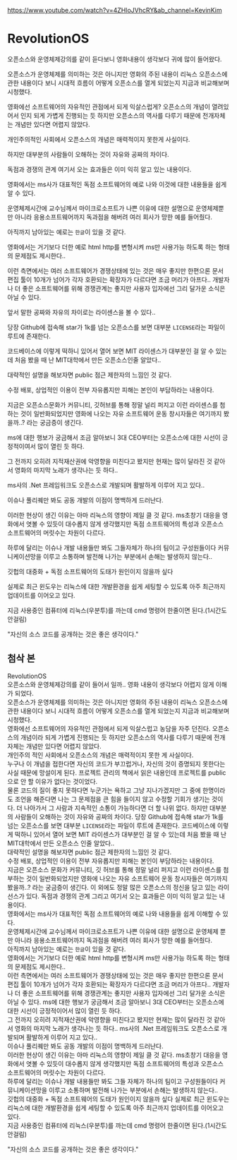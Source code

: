 <https://www.youtube.com/watch?v=4ZHloJVhcRY&ab_channel=KevinKim>

# RevolutionOS  

오픈소스와 운영체제강의를 같이 듣다보니 영화내용이 생각보다 귀에 많이 들어왔다.  

오픈소스가 운영체제를 의미하는 것은 아니지만 영화의 주된 내용이 리눅스 오픈소스에 관한 내용이다 보니 시대적 흐름이 어떻게 오픈소스를 열게 되었는지 지금과 비교해보며 시청했다.  

영화에선 소프트웨어의 자유적인 관점에서 되게 익살스럽게? 오픈소스의 개념이 열려있어서 인지 되게 가볍게 진행되는 듯 하지만 오픈소스의 역사를 다루기 때문에 전개자체는 개념만 있다면 어렵지 않았다.  

개인주의적인 사회에서 오픈소스의 개념은 매력적이지 못한게 사실이다.  

하지만 대부분의 사람들이 오해하는 것이 자유와 공짜의 차이다.  

독점과 경쟁의 관계 여기서 오는 효과들은 이미 익히 알고 있는 내용이다.  

영화에서는 ms사가 대표적인 독점 소프트웨어의 예로 나와 이것에 대한 내용들을 쉽게 알 수 있다.  

운영체제시간에 교수님께서 마이크로소프트가 나쁜 이유에 대한 설명으로 운영체제뿐만 아니라 응용소프트웨어까지 독과점을 해버려 여러 회사가 망한 예를 들어줬다.  

아직까지 남아있는 예로는 `한글`이 있을 것 같다.  

영화에서는 거기보다 더한 예로 html http를 변형시켜 ms만 사용가능 하도록 하는 형태의 문제점도 제시한다..  

이런 측면에서는 여러 소프트웨어가 경쟁상태에 있는 것은 매우 좋지만 한편으론 문서 편집 툴이 10개가 넘어가 각자 호환되는 확장자가 다르다면 조금 머리가 아프다.. 개발자나 더 좋은 소프트웨어를 위해 경쟁관계는 좋지만 사용자 입자에선 그리 달가운 소식은 아닐 수 있다.

앞서 말한 공짜와 자유의 차이로는 라이센스을 볼 수 있다..

당장 Github에 접속해 star가 1k를 넘는 오픈소스를 보면 대부분 `LICENSE`라는 파일이 루트에 존재한다.  

코드베이스에 이렇게 떡하니 있어서 열어 보면 MIT 라이센스가 대부분인 걸 알 수 있는데 처음 봤을 때 난 MIT대학에서 만든 오픈소스인줄 알았다..  

대략적인 설명을 해보자면 public 점근 제한자의 느낌인 것 같다.  

수정 배포, 상업적인 이용이 전부 자유롭지만 피해는 본인이 부담하라는 내용이다.  

지금은 오픈소스문화가 커뮤니티, 깃허브를 통해 정말 널리 퍼지고 이런 라이센스를 첨하는 것이 일반화되었지만 영화에 나오는 자유 소프트웨어 운동 창시자들은 여기까지 봤을까..? 라는 궁금증이 생긴다.  

ms에 대한 행보가 궁금해서 조금 알아보니 3대 CEO부터는 오픈소스에 대한 시선이 긍정적이여서 많이 열린 듯 하다.  

그 전까지 오히려 지적재산권에 악영향을 미친다고 봤지만 현재는 많이 달라진 것 같아서 영화의 마지막 노래가 생각나는 듯 하다..

ms사의 .Net 프레임워크도 오픈소스로 개발되며 활발하게 이루어 지고 있다..  

이슈나 풀리퀘만 봐도 공동 개발의 이점이 명백하게 드러난다.  

이러한 현상이 생긴 이유는 아마 리눅스의 영향이 제일 클 것 같다. ms초창기 대응을 영화에서 엿볼 수 있듯이 대수롭지 않게 생각했지만 독점 소프트웨어의 특성과 오픈소스 소프트웨어의 머릿수는 차원이 다르다.  

하루에 달리는 이슈나 개발 내용들만 봐도 그들자체가 하나의 팀이고 구성원들이다 커뮤니케이션망을 이루고 소통하며 발전해 나가는 부분에서 손해는 발생하지 않는다..  

깃헙의 대중화 + 독점 소프트웨어의 도태가 원인이지 않을까 싶다

실제로 최근 윈도우는 리눅스에 대한 개발환경을 쉽게 세팅할 수 있도록 아주 최근까지 업데이트를 이어오고 있다.  

지금 사용중인 컴퓨터에 리눅스(우분투)를 까는데 cmd 명령어 한줄이면 된다.(1시간도 안걸림)

"자신의 소스 코드를 공개하는 것은 좋은 생각이다."

## 첨삭 본

RevolutionOS  
오픈소스와 운영체제강의를 같이 들어서 일까.. 영화 내용이 생각보다 어렵지 않게 이해가 되었다.  
오픈소스가 운영체제를 의미하는 것은 아니지만 영화의 주된 내용이 리눅스 오픈소스에 관한 내용이다 보니 시대적 흐름이 어떻게 오픈소스를 열게 되었는지 지금과 비교해보며 시청했다.  
영화에선 소프트웨어의 자유적인 관점에서 되게 익살스럽고 농담을 자주 던진다. 오픈소스의 개념이라 되게 가볍게 진행되는 듯 하지만 오픈소스의 역사를 다루기 때문에 전개자체는 개념만 있다면 어렵지 않았다.  
개인주의 적인 사회에서 오픈소스의 개념은 매력적이지 못한 게 사실이다.  
누구나 이 개념을 접한다면 자신의 코드가 부끄럽거나, 자신의 것이 증명되지 못한다는 사실 때문에 망설이게 된다.
프로젝트 관리의 책에서 읽은 내용인데 프로젝트를 public으로 안 할 이유가 없다는 것이었다.  
물론 코드의 질이 좋지 못하다면 누군가는 욕하고 그냥 지나가겠지만 그 중에 한명이라도 조언을 해준다면 나는 그 문제점을 큰 힘을 들이지 않고 수정할 기회가 생기는 것이다.
더 나아가서 그 사람과 지속적인 소통이 가능하다면 더 할 나위 없다.
하지만 대부분의 사람들이 오해하는 것이 자유와 공짜의 차이다.
당장 Github에 접속해 star가 1k를 넘는 오픈소스를 보면 대부분 `LICENSE`라는 파일이 루트에 존재한다.
코드베이스에 이렇게 떡하니 있어서 열어 보면 MIT 라이센스가 대부분인 걸 알 수 있는데 처음 봤을 때 난 MIT대학에서 만든 오픈소스 인줄 알았다..  
대략적인 설명을 해보자면 public 점근 제한자의 느낌인 것 같다.  
수정 배포, 상업적인 이용이 전부 자유롭지만 피해는 본인이 부담하라는 내용이다.  
지금은 오픈소스 문화가 커뮤니티, 깃 허브를 통해 정말 널리 퍼지고 이런 라이센스를 첨부하는 것이 일반화되었지만 영화에 나오는 자유 소프트웨어 운동 창시자들은 여기까지 봤을까..? 라는 궁금증이 생긴다.
이 외에도 정말 많은 오픈소스의 정신을 담고 있는 라이선스가 있다.
독점과 경쟁의 관계 그리고 여기서 오는 효과들은 이미 익히 알고 있는 내용이다.  
영화에서는 ms사가 대표적인 독점 소프트웨어의 예로 나와 내용들을 쉽게 이해할 수 있다.  
운영체제시간에 교수님께서 마이크로소프트가 나쁜 이유에 대한 설명으로 운영체제 뿐만 아니라 응용소프트웨어까지 독과점을 해버려 여러 회사가 망한 예를 들어줬다.  
아직까지 남아있는 예로는 `한글`이 있을 것 같다.  
영화에서는 거기보다 더한 예로 html http를 변형시켜 ms만 사용가능 하도록 하는 형태의 문제점도 제시한다..  
이런 측면에서는 여러 소프트웨어가 경쟁상태에 있는 것은 매우 좋지만 한편으론 문서 편집 툴이 10개가 넘어가 각자 호환되는 확장자가 다르다면 조금 머리가 아프다.. 
개발자나 더 좋은 소프트웨어를 위해 경쟁관계는 좋지만 사용자 입자에선 그리 달가운 소식은 아닐 수 있다.
ms에 대한 행보가 궁금해서 조금 알아보니 3대 CEO부터는 오픈소스에 대한 시선이 긍정적이어서 많이 열린 듯 하다.  
그 전까지 오히려 지적재산권에 악영향을 미친다고 봤지만 현재는 많이 달라진 것 같아서 영화의 마지막 노래가 생각나는 듯 하다..
ms사의 .Net 프레임워크도 오픈소스로 개발되며 활발하게 이루어 지고 있다..  
이슈나 풀리퀘만 봐도 공동 개발의 이점이 명백하게 드러난다.  
이러한 현상이 생긴 이유는 아마 리눅스의 영향이 제일 클 것 같다. ms초창기 대응을 영화에서 엿볼 수 있듯이 대수롭지 않게 생각했지만 독점 소프트웨어의 특성과 오픈소스 소프트웨어의 머릿수는 차원이 다르다.  
하루에 달리는 이슈나 개발 내용들만 봐도 그들 자체가 하나의 팀이고 구성원들이다 커뮤니케이션망을 이루고 소통하며 발전해 나가는 부분에서 손해는 발생하지 않는다..  
깃헙의 대중화 + 독점 소프트웨어의 도태가 원인이지 않을까 싶다
실제로 최근 윈도우는 리눅스에 대한 개발환경을 쉽게 세팅할 수 있도록 아주 최근까지 업데이트를 이어오고 있다.  
지금 사용중인 컴퓨터에 리눅스(우분투)를 까는데 cmd 명령어 한줄이면 된다.(1시간도 안걸림)

"자신의 소스 코드를 공개하는 것은 좋은 생각이다."
